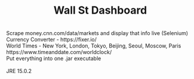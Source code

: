 # <div align="center">Wall St Dashboard</div>

</br>

<div>Scrape money.cnn.com/data/markets and display that info live (Selenium)</div>
<div>Currency Converter - https://fixer.io/<div>
<div>World Times - New York, London, Tokyo, Beijing, Seoul, Moscow, Paris https://www.timeanddate.com/worldclock/</div>
<div>Put everything into one .jar executable</div>

</br>

<div>JRE 15.0.2</div
